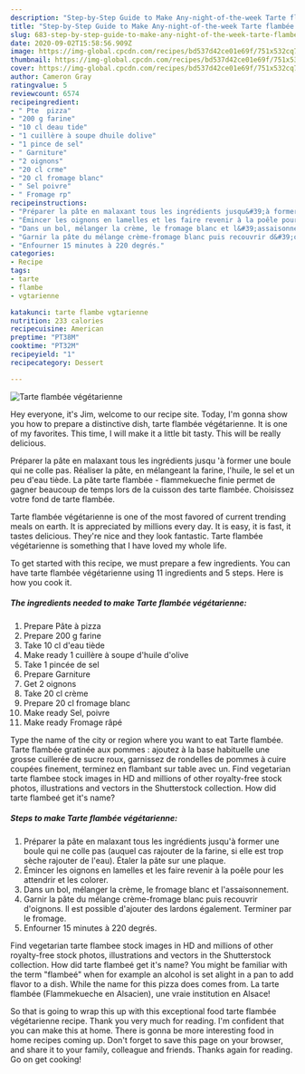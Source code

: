 ```yaml
---
description: "Step-by-Step Guide to Make Any-night-of-the-week Tarte flambée végétarienne"
title: "Step-by-Step Guide to Make Any-night-of-the-week Tarte flambée végétarienne"
slug: 683-step-by-step-guide-to-make-any-night-of-the-week-tarte-flambee-vegetarienne
date: 2020-09-02T15:58:56.909Z
image: https://img-global.cpcdn.com/recipes/bd537d42ce01e69f/751x532cq70/tarte-flambee-vegetarienne-photo-principale-de-la-recette.jpg
thumbnail: https://img-global.cpcdn.com/recipes/bd537d42ce01e69f/751x532cq70/tarte-flambee-vegetarienne-photo-principale-de-la-recette.jpg
cover: https://img-global.cpcdn.com/recipes/bd537d42ce01e69f/751x532cq70/tarte-flambee-vegetarienne-photo-principale-de-la-recette.jpg
author: Cameron Gray
ratingvalue: 5
reviewcount: 6574
recipeingredient:
- " Pte  pizza"
- "200 g farine"
- "10 cl deau tide"
- "1 cuillère à soupe dhuile dolive"
- "1 pince de sel"
- " Garniture"
- "2 oignons"
- "20 cl crme"
- "20 cl fromage blanc"
- " Sel poivre"
- " Fromage rp"
recipeinstructions:
- "Préparer la pâte en malaxant tous les ingrédients jusqu&#39;à former une boule qui ne colle pas (auquel cas rajouter de la farine, si elle est trop sèche rajouter de l&#39;eau). Étaler la pâte sur une plaque."
- "Émincer les oignons en lamelles et les faire revenir à la poêle pour les attendrir et les colorer."
- "Dans un bol, mélanger la crème, le fromage blanc et l&#39;assaisonnement."
- "Garnir la pâte du mélange crème-fromage blanc puis recouvrir d&#39;oignons. Il est possible d&#39;ajouter des lardons également. Terminer par le fromage."
- "Enfourner 15 minutes à 220 degrés."
categories:
- Recipe
tags:
- tarte
- flambe
- vgtarienne

katakunci: tarte flambe vgtarienne 
nutrition: 233 calories
recipecuisine: American
preptime: "PT38M"
cooktime: "PT32M"
recipeyield: "1"
recipecategory: Dessert

---
```



![Tarte flambée végétarienne](https://img-global.cpcdn.com/recipes/bd537d42ce01e69f/751x532cq70/tarte-flambee-vegetarienne-photo-principale-de-la-recette.jpg)

Hey everyone, it's Jim, welcome to our recipe site. Today, I'm gonna show you how to prepare a distinctive dish, tarte flambée végétarienne. It is one of my favorites. This time, I will make it a little bit tasty. This will be really delicious.

Préparer la pâte en malaxant tous les ingrédients jusqu &#39;à former une boule qui ne colle pas. Réaliser la pâte, en mélangeant la farine, l&#39;huile, le sel et un peu d&#39;eau tiède. La pâte tarte flambée - flammekueche finie permet de gagner beaucoup de temps lors de la cuisson des tarte flambée. Choisissez votre fond de tarte flambée.

Tarte flambée végétarienne is one of the most favored of current trending meals on earth. It is appreciated by millions every day. It is easy, it is fast, it tastes delicious. They're nice and they look fantastic. Tarte flambée végétarienne is something that I have loved my whole life.


To get started with this recipe, we must prepare a few ingredients. You can have tarte flambée végétarienne using 11 ingredients and 5 steps. Here is how you cook it.

<!--inarticleads1-->

##### The ingredients needed to make Tarte flambée végétarienne:

1. Prepare  Pâte à pizza
1. Prepare 200 g farine
1. Take 10 cl d&#39;eau tiède
1. Make ready 1 cuillère à soupe d&#39;huile d&#39;olive
1. Take 1 pincée de sel
1. Prepare  Garniture
1. Get 2 oignons
1. Take 20 cl crème
1. Prepare 20 cl fromage blanc
1. Make ready  Sel, poivre
1. Make ready  Fromage râpé


Type the name of the city or region where you want to eat Tarte flambée. Tarte flambée gratinée aux pommes : ajoutez à la base habituelle une grosse cuillerée de sucre roux, garnissez de rondelles de pommes à cuire coupées finement, terminez en flambant sur table avec un. Find vegetarian tarte flambee stock images in HD and millions of other royalty-free stock photos, illustrations and vectors in the Shutterstock collection. How did tarte flambeé get it&#39;s name? 

<!--inarticleads2-->

##### Steps to make Tarte flambée végétarienne:

1. Préparer la pâte en malaxant tous les ingrédients jusqu&#39;à former une boule qui ne colle pas (auquel cas rajouter de la farine, si elle est trop sèche rajouter de l&#39;eau). Étaler la pâte sur une plaque.
1. Émincer les oignons en lamelles et les faire revenir à la poêle pour les attendrir et les colorer.
1. Dans un bol, mélanger la crème, le fromage blanc et l&#39;assaisonnement.
1. Garnir la pâte du mélange crème-fromage blanc puis recouvrir d&#39;oignons. Il est possible d&#39;ajouter des lardons également. Terminer par le fromage.
1. Enfourner 15 minutes à 220 degrés.


Find vegetarian tarte flambee stock images in HD and millions of other royalty-free stock photos, illustrations and vectors in the Shutterstock collection. How did tarte flambeé get it&#39;s name? You might be familiar with the term &#34;flambeé&#34; when for example an alcohol is set alight in a pan to add flavor to a dish. While the name for this pizza does comes from. La tarte flambée (Flammekueche en Alsacien), une vraie institution en Alsace! 

So that is going to wrap this up with this exceptional food tarte flambée végétarienne recipe. Thank you very much for reading. I'm confident that you can make this at home. There is gonna be more interesting food in home recipes coming up. Don't forget to save this page on your browser, and share it to your family, colleague and friends. Thanks again for reading. Go on get cooking!

